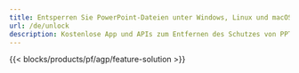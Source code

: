 ```yaml
---
title: Entsperren Sie PowerPoint-Dateien unter Windows, Linux und macOS
url: /de/unlock
description: Kostenlose App und APIs zum Entfernen des Schutzes von PPT-, PPTX- und ODP-Präsentationen
---
```


{{< blocks/products/pf/agp/feature-solution >}} 

